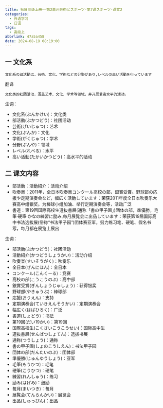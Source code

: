 ```yaml
---
title: 标日高级上册——第2单元芸術とスポーツ-第7课スポーツ-课文2
categories:
  - 外语学习
  - 日语
tags:
  - 高级上
abbrlink: 47a5a458
date: 2024-08-18 08:19:00
---
```

## 一 文化系

```
文化系の部活動は，芸術，文化，学術などの分野があり,レベルの高い活動を行っています
```

翻译

```
文化类的社团活动，涵盖艺术、文化、学术等领域，并开展着高水平的活动。
```

<!--more-->

生词：

* 文化系(ぶんかけい)：文化类
* 部活動(ぶかつどう)：社团活动
* 芸術(げいじゅつ)：艺术
* 文化(ぶんか)：文化
* 学術(がくじゅつ)：学术
* 分野(ぶんや)：领域
* レベル(れべる)：水平
* 高い活動(たかいかつどう)：高水平的活动

## 二  课文内容

* 部活動：活動紹介：活动介绍
* 吹奏楽：2011年，全日本吹奏楽コンク一ル高校の部，銀賞受賞。野球部の応援や定期演奏会など，幅広く活動しています：荣获2011年度全日本吹奏乐大赛高中组银奖。为棒球小组加油、举行定期演奏会等，活动广泛
* 書道：第19回国際高校生選抜書展(通称「書の甲子園」)団体の部，準優勝。毛筆·硬筆·かなの練習に励み,毎月展覧会に出品しています：荣获第19届国际高中书法选拔展(俗称“书法甲子园”)团体赛亚军。努力练习笔、硬笔、假名书写，每月都在展览上展出

生词：

* 部活動(ぶかつどう)：社团活动
* 活動紹介(かつどうしょうかい)：活动介绍
* 吹奏楽(すいそうがく)：吹奏乐
* 全日本(ぜんにほん)：全日本
* コンクール(こんくーる)：竞赛
* 高校の部(こうこうのぶ)：高中部
* 銀賞受賞(ぎんしょうじゅしょう)：获得银奖
* 野球部(やきゅうぶ)：棒球部
* 応援(おうえん)：支持
* 定期演奏会(ていきえんそうかい)：定期演奏会
* 幅広く(はばひろく)：广泛
* 書道(しょどう)：书法
* 第19回(だい19かい)：第19回
* 国際高校生(こくさいこうこうせい)：国际高中生
* 選抜書展(せんばつしょてん)：选拔书展
* 通称(つうしょう)：通称
* 書の甲子園(しょのこうしえん)：书法甲子园
* 団体の部(だんたいのぶ)：团体部
* 準優勝(じゅんゆうしょう)：亚军
* 毛筆(もうひつ)：毛笔
* 硬筆(こうひつ)：硬笔
* 練習(れんしゅう)：练习
* 励み(はげみ)：鼓励
* 毎月(まいつき)：毎月
* 展覧会(てんらんかい)：展览会
* 出品(しゅっぴん)：出品